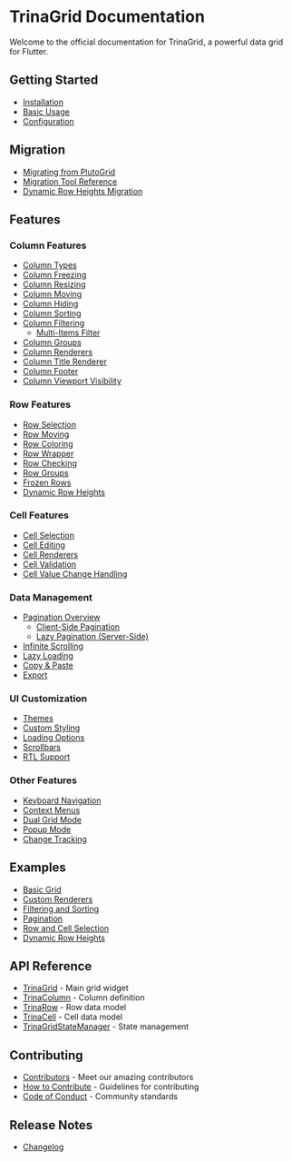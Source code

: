 # TrinaGrid Documentation

Welcome to the official documentation for TrinaGrid, a powerful data grid for Flutter.

## Getting Started

- [Installation](getting-started/installation.md)
- [Basic Usage](getting-started/basic-usage.md)
- [Configuration](getting-started/configuration.md)

## Migration

- [Migrating from PlutoGrid](migration/pluto-to-trina.md)
- [Migration Tool Reference](migration/migration-tool.md)
- [Dynamic Row Heights Migration](migration/dynamic-row-heights-migration.md)

## Features

### Column Features

- [Column Types](features/column-types.md)
- [Column Freezing](features/column-freezing.md)
- [Column Resizing](features/column-resizing.md)
- [Column Moving](features/column-moving.md)
- [Column Hiding](features/column-hiding.md)
- [Column Sorting](features/column-sorting.md)
- [Column Filtering](features/column-filtering.md)
  - [Multi-Items Filter](features/column-filtering.md#multi-items-filter-multi-linecomma-separated)
- [Column Groups](features/column-groups.md)
- [Column Renderers](features/column-renderer.md)
- [Column Title Renderer](features/column-title-renderer.md)
- [Column Footer](features/column-footer.md)
- [Column Viewport Visibility](features/column-visibility.md)

### Row Features

- [Row Selection](features/row-selection.md)
- [Row Moving](features/row-moving.md)
- [Row Coloring](features/row-color.md)
- [Row Wrapper](features/row-wrapper.md)
- [Row Checking](features/row-checking.md)
- [Row Groups](features/row-groups.md)
- [Frozen Rows](features/frozen-rows.md)
- [Dynamic Row Heights](features/dynamic-row-heights.md)

### Cell Features

- [Cell Selection](features/cell-selection.md)
- [Cell Editing](features/cell-editing.md)
- [Cell Renderers](features/cell-renderer.md)
- [Cell Validation](features/cell-validation.md)
- [Cell Value Change Handling](features/cell_value_change_handling.md)

### Data Management

- [Pagination Overview](features/pagination.md)
  - [Client-Side Pagination](features/pagination-client.md)
  - [Lazy Pagination (Server-Side)](features/lazy-pagination.md)
- [Infinite Scrolling](features/infinite-scrolling.md)
- [Lazy Loading](features/lazy-loading.md)
- [Copy & Paste](features/copy-paste.md)
- [Export](features/export.md)

### UI Customization

- [Themes](features/themes.md)
- [Custom Styling](features/custom-styling.md)
- [Loading Options](features/loading-options.md)
- [Scrollbars](features/scrollbars.md)
- [RTL Support](features/rtl-support.md)

### Other Features

- [Keyboard Navigation](features/keyboard-navigation.md)
- [Context Menus](features/context-menus.md)
- [Dual Grid Mode](features/dual-grid-mode.md)
- [Popup Mode](features/popup-mode.md)
- [Change Tracking](features/change-tracking.md)

## Examples

- [Basic Grid](examples/basic-grid.md)
- [Custom Renderers](examples/custom-renderers.md)
- [Filtering and Sorting](examples/filtering-sorting.md)
- [Pagination](examples/pagination.md)
- [Row and Cell Selection](examples/selection.md)
- [Dynamic Row Heights](examples/dynamic-row-heights.md)

## API Reference

- [TrinaGrid](api/trina-grid.md) - Main grid widget
- [TrinaColumn](api/trina-column.md) - Column definition
- [TrinaRow](api/trina-row.md) - Row data model
- [TrinaCell](api/trina-cell.md) - Cell data model
- [TrinaGridStateManager](api/trina-grid-state-manager.md) - State management

## Contributing

- [Contributors](contributing/contributors.md) - Meet our amazing contributors
- [How to Contribute](contributing/how-to-contribute.md) - Guidelines for contributing
- [Code of Conduct](contributing/code-of-conduct.md) - Community standards

## Release Notes

- [Changelog](changelog.md)
